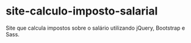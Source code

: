 # site-calculo-imposto-salarial
Site que calcula impostos sobre o salário utilizando jQuery, Bootstrap e Sass.
